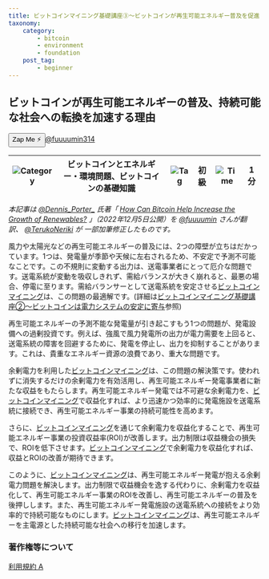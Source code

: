 ```yaml
---
title: ビットコインマイニング基礎講座③〜ビットコインが再生可能エネルギー普及を促進？
taxonomy:
    category:
        - bitcoin
        - environment
        - foundation
    post_tag:
        - beginner
---
```


## ビットコインが再生可能エネルギーの普及、持続可能な社会への転換を加速する理由

<div><button class="zap-button" data-npub="npub1u3rz86hzjejkh54mg04u20sxe62ps3nhtqy987n6yqv6sx52uhjsnkn4se" data-relays="wss://relay.damus.io,wss://relay.snort.social,wss://nostr.wine,wss://relay.nostr.band">Zap Me ⚡</button><a href="https://twitter.com/fuuuumin314">@fuuuumin314</a></div>

|  ![Category](/_images/category.png)  |  ビットコインとエネルギー・環境問題、ビットコインの基礎知識 |  ![Tag](/_images/tag.png)  | 初級  | ![Time](/_images/timer.png)  |  1分  |
| ---- | ---- | ---- | ---- | ---- | ---- |

*本記事は [@Dennis_Porter_](https://twitter.com/Dennis_Porter_) 氏著「 [How Can Bitcoin Help Increase the Growth of Renewables?](https://www.satoshiaction.io/post/how-can-bitcoin-help-increase-the-growth-of-renewables) 」（2022年12月5日公開）を [@fuuuumin](https://twitter.com/fuuuumin314) さんが翻訳、  [@TerukoNeriki](https://twitter.com/TerukoNeriki) が 一部加筆修正したものです。*

風力や太陽光などの再生可能エネルギーの普及には、2つの障壁が立ちはだかっています。1つは、発電量が季節や天候に左右されるため、不安定で予測不可能なことです。この不規則に変動する出力は、送電事業者にとって厄介な問題です。送電系統が変動を吸収しきれず、需給バランスが大きく崩れると、最悪の場合、停電に至ります。需給バランサーとして送電系統を安定させる[ビットコインマイニング](https://lostinbitcoin.sakuraweb.com/glossary/mining/)は、この問題の最適解です。(詳細は[ビットコインマイニング基礎講座②〜ビットコインは電力システムの安定に寄与](https://lostinbitcoin.sakuraweb.com/bitcoin/how_can_bitcoin_balance_the_grid/)参照)

再生可能エネルギーの予測不能な発電量が引き起こすもう1つの問題が、発電設備への過剰投資です。例えば、強風で風力発電所の出力が電力需要を上回ると、送電系統の障害を回避するために、発電を停止し、出力を抑制することがあります。これは、貴重なエネルギー資源の浪費であり、重大な問題です。

余剰電力を利用した[ビットコインマイニング](https://lostinbitcoin.sakuraweb.com/glossary/mining/)は、この問題の解決策です。使われずに消失するだけの余剰電力を有効活用し、再生可能エネルギー発電事業者に新たな収益をもたらします。再生可能エネルギー発電では不可避な余剰電力を、[ビットコインマイニング](https://lostinbitcoin.sakuraweb.com/glossary/mining/)で収益化すれば、より迅速かつ効率的に発電施設を送電系統に接続でき、再生可能エネルギー事業の持続可能性を高めます。

さらに、[ビットコインマイニング](https://lostinbitcoin.sakuraweb.com/glossary/mining/)を通じて余剰電力を収益化することで、再生可能エネルギー事業の投資収益率(ROI)が改善します。出力制限は収益機会の損失で、ROIを低下させます。[ビットコインマイニング](https://lostinbitcoin.sakuraweb.com/glossary/mining/)で余剰電力を収益化すれば、収益とROIの改善が期待できます。

このように、[ビットコインマイニング](https://lostinbitcoin.sakuraweb.com/glossary/mining/)は、再生可能エネルギー発電が抱える余剰電力問題を解決します。出力制限で収益機会を逸する代わりに、余剰電力を収益化して、再生可能エネルギー事業のROIを改善し、再生可能エネルギーの普及を後押しします。また、再生可能エネルギー発電施設の送電系統への接続をより効率的で持続可能なものにします。[ビットコインマイニング](https://lostinbitcoin.sakuraweb.com/glossary/mining)は、再生可能エネルギーを主電源とした持続可能な社会への移行を加速します。

### 著作権等について
[利用規約 A](https://lostinbitcoin.jp/copyright/#uaa)
